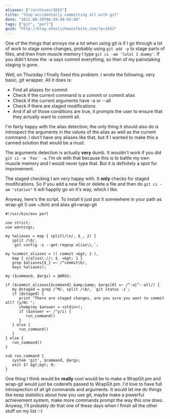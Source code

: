 ```yaml
---
aliases: ["/archives/1653"]
title: "Stop accidentally committing all with git"
date: "2011-08-29T06:59:49-05:00"
tags: ["git", "perl"]
guid: "http://blog.afoolishmanifesto.com/?p=1653"
---
```

One of the things that annoys me a lot when using git is if I go through a lot of work to stage some changes, probably using `git add -p` to stage parts of files, and then from muscle memory I type `git ci -am 'lolol I dummy'`. If you didn't know the -a says commit everything, so then of my painstaking staging is gone.

Well, on Thursday I finally fixed this problem. I wrote the following, very basic, git wrapper. All it does is:

- Find all aliases for commit
- Check if the current command is a commit or commit alias
- Check if the current arguments have -a or --all
- Check if there are staged modifications
- And if all of those conditions are true, it prompts the user to ensure that they actually want to commit all.

I'm fairly happy with the alias detection; the only thing it should also do is introspect the arguments in the values of the alias as well as the current command. I don't have any aliases like that, but if I wanted to make this a canned solution that would be a must.

The arguments detection is actually **very** dumb. It wouldn't work if you did `git ci -m 'Foo' -a`. I'm ok with that because this is to battle my own muscle memory and I would never type that. But it is definitely a spot for improvement.

The staged checking I am very happy with. It **only** checks for staged modifications. So if you add a new file or delete a file and then do `git ci -am "station"` it will happily go on it's way, which I like.

Anyway, here's the script. To install it just put it somewhere in your path as wrap-git (I use ~/bin) and alias git=wrap-git

```
#!/usr/bin/env perl

use strict;
use warnings;

my %aliases = map { split(/\n/, $_, 2) }
   split /\0/,
   `git config -z --get-regexp alias\\.`;

my %commit_aliases = (( commit =&gt; 1 ),
   map { s/alias\.//; $_ =&gt; 1 }
   grep $aliases{$_} =~ /^commit\b/,
   keys %aliases);

my ($command, @args) = @ARGV;

if ($commit_aliases{$command} &amp;&amp; $args[0] =~ /^-a|^--all/) {
   my @staged = grep /^M/, split /\0/, `git status -z`;
   if (@staged) {
      print "There are staged changes, are you sure you want to commit all? (y/N) ";
      chomp(my $answer = <stdin>);
      if ($answer =~ /^y/i) {
         run_command()
      }
   } else {
      run_command()
   }
} else {
   run_command()
}

sub run_command {
   system 'git', $command, @args;
   exit $? &gt;&gt; 8;
}
```

One thing I think would be **really** cool would be to make a WrapGit.pm and wrap-git would just be coderefs passed to WrapGit.pm. I'd love to have full introspection of all git commands and arguments. It would let me do things like keep statistics about how you use git, maybe make a powerful achievement system, make more commands prompt the way this one does. Anyway, I'll probably do that one of these days when I finish all the other stuff on my list :-)

